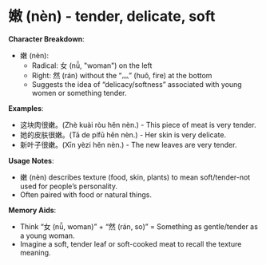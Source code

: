 # **嫩 (nèn) - tender, delicate, soft**

**Character Breakdown**:  
- 嫩 (nèn):
  - Radical: 女 (nǚ, "woman") on the left
  - Right: 然 (rán) without the “灬” (huǒ, fire) at the bottom
  - Suggests the idea of “delicacy/softness” associated with young women or something tender.

**Examples**:  
- 这块肉很嫩。(Zhè kuài ròu hěn nèn.) - This piece of meat is very tender.  
- 她的皮肤很嫩。(Tā de pífū hěn nèn.) - Her skin is very delicate.  
- 新叶子很嫩。(Xīn yèzi hěn nèn.) - The new leaves are very tender.

**Usage Notes**:  
- 嫩 (nèn) describes texture (food, skin, plants) to mean soft/tender-not used for people’s personality.  
- Often paired with food or natural things.

**Memory Aids**:  
- Think “女 (nǚ, woman)” + “然 (rán, so)” = Something as gentle/tender as a young woman.  
- Imagine a soft, tender leaf or soft-cooked meat to recall the texture meaning.